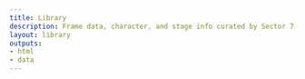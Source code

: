 ```yaml
---
title: Library
description: Frame data, character, and stage info curated by Sector 7-G
layout: library
outputs:
- html
- data
---
```


